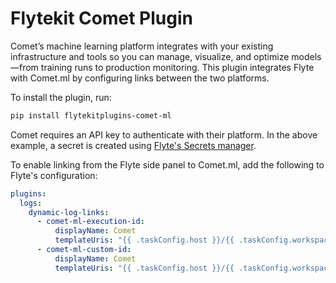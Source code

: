 # Flytekit Comet Plugin

Comet’s machine learning platform integrates with your existing infrastructure and tools so you can manage, visualize, and optimize models—from training runs to production monitoring. This plugin integrates Flyte with Comet.ml by configuring links between the two platforms.

To install the plugin, run:

```bash
pip install flytekitplugins-comet-ml
```

Comet requires an API key to authenticate with their platform. In the above example, a secret is created using
[Flyte's Secrets manager](https://docs.flyte.org/en/latest/user_guide/productionizing/secrets.html).

To enable linking from the Flyte side panel to Comet.ml, add the following to Flyte's configuration:

```yaml
plugins:
  logs:
    dynamic-log-links:
      - comet-ml-execution-id:
          displayName: Comet
          templateUris: "{{ .taskConfig.host }}/{{ .taskConfig.workspace }}/{{ .taskConfig.project_name }}/{{ .hostname | replace '-' '' }}{{ .taskConfig.link_suffix }}"
      - comet-ml-custom-id:
          displayName: Comet
          templateUris: "{{ .taskConfig.host }}/{{ .taskConfig.workspace }}/{{ .taskConfig.project_name }}/{{ .taskConfig.experiment_key }}"
```
